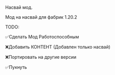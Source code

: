 Насвай мод.

Мод на насвай для фабрик 1.20.2

TODO:

✅Сделать Мод Работоспособным

❌Добавить КОНТЕНТ (Добавлен только насвай)

❌Портировать на другие версии

✅Пукнуть

